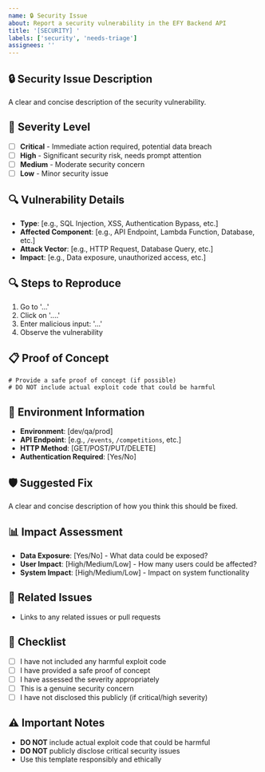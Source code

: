 ```yaml
---
name: 🔒 Security Issue
about: Report a security vulnerability in the EFY Backend API
title: '[SECURITY] '
labels: ['security', 'needs-triage']
assignees: ''
---
```


## 🔒 Security Issue Description
A clear and concise description of the security vulnerability.

## 🚨 Severity Level
- [ ] **Critical** - Immediate action required, potential data breach
- [ ] **High** - Significant security risk, needs prompt attention
- [ ] **Medium** - Moderate security concern
- [ ] **Low** - Minor security issue

## 🔍 Vulnerability Details
- **Type**: [e.g., SQL Injection, XSS, Authentication Bypass, etc.]
- **Affected Component**: [e.g., API Endpoint, Lambda Function, Database, etc.]
- **Attack Vector**: [e.g., HTTP Request, Database Query, etc.]
- **Impact**: [e.g., Data exposure, unauthorized access, etc.]

## 🔍 Steps to Reproduce
1. Go to '...'
2. Click on '....'
3. Enter malicious input: '...'
4. Observe the vulnerability

## 📋 Proof of Concept
```
# Provide a safe proof of concept (if possible)
# DO NOT include actual exploit code that could be harmful
```

## 🔧 Environment Information
- **Environment**: [dev/qa/prod]
- **API Endpoint**: [e.g., `/events`, `/competitions`, etc.]
- **HTTP Method**: [GET/POST/PUT/DELETE]
- **Authentication Required**: [Yes/No]

## 🛡️ Suggested Fix
A clear and concise description of how you think this should be fixed.

## 📊 Impact Assessment
- **Data Exposure**: [Yes/No] - What data could be exposed?
- **User Impact**: [High/Medium/Low] - How many users could be affected?
- **System Impact**: [High/Medium/Low] - Impact on system functionality

## 🔗 Related Issues
- Links to any related issues or pull requests

## 📝 Checklist
- [ ] I have not included any harmful exploit code
- [ ] I have provided a safe proof of concept
- [ ] I have assessed the severity appropriately
- [ ] This is a genuine security concern
- [ ] I have not disclosed this publicly (if critical/high severity)

## ⚠️ Important Notes
- **DO NOT** include actual exploit code that could be harmful
- **DO NOT** publicly disclose critical security issues
- Use this template responsibly and ethically